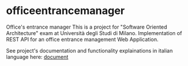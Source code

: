 # officeentrancemanager
Office's entrance manager
This is a project for "Software Oriented Architecture" exam at Università degli Studi di Milano.
Implementation of REST API for an office entrance management Web Application.

See project's documentation and functionality explainations in italian language here: 
[document](https://github.com/francescoavant/officeentrancemanager/blob/main/Relazione_progetto_SOA.pdf)
